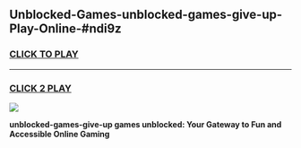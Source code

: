 
## Unblocked-Games-unblocked-games-give-up-Play-Online-#ndi9z
<h3>
<a href="https://premium.freeplayer.one?title=unblocked-games-give-up&ref=27F">CLICK TO PLAY</a></h3>
<hr>

<h3>
<a href="https://premium.freeplayer.one?title=unblocked-games-give-up&ref=27F">CLICK 2 PLAY</a>
  
</h3>

<a href="https://premium.freeplayer.one?title=unblocked-games-give-up&ref=27F"><img src="https://clearcache.store/games.png"></a>


**unblocked-games-give-up games unblocked: Your Gateway to Fun and Accessible Online Gaming**
